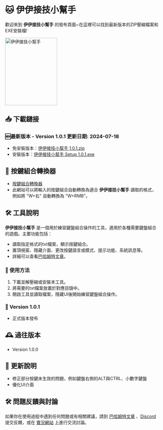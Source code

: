 #  🐱 伊伊接技小幫手

歡迎來到 **伊伊接技小幫手** 的發布頁面~在這裡可以找到最新版本的ZIP壓縮檔案和EXE安裝檔!

<img src="https://i.imgur.com/wqadvdp.png" alt="伊伊接技小幫手" width="170" height="221">

## 📥 下載鏈接

### 🆕最新版本 - Version 1.0.1 更新日期: 2024-07-18
- 免安裝版本：[伊伊接技小幫手 1.0.1.zip](https://drive.google.com/file/d/1MAYfJ3xONN_rsjJ7QViD_dxi2vySkFAo/view?usp=sharing)
- 安裝版本：[伊伊接技小幫手 Setup 1.0.1.exe](https://drive.google.com/file/d/15oTlQTT1jhxqcT8py8-92IWWj6u5DULP/view?usp=sharing)

## 🔄 按鍵組合轉換器
- [按鍵組合轉換器](https://rin2ec.github.io/ee-combo-helper-convert/)
- 此網站可以將輸入的按鍵組合自動轉換為適合 **伊伊接技小幫手** 讀取的格式，例如將 "W+右" 自動轉換為 "W+RMB"。

## 🛠 工具說明
**伊伊接技小幫手** 是一個用於練習鍵盤組合操作的工具，適用於各種需要鍵盤組合的遊戲。主要功能包括：
- 讀取指定格式的txt檔案，顯示按鍵組合。
- 置頂視窗、隱藏介面、更改按鍵語言或模式、提示功能、系統訊息等。
- 詳細可以查看[巴哈姆特文章](https://forum.gamer.com.tw/C.php?bsn=19017&snA=65245&tnum=1)。

### 🚀 使用方法
1. 下載並解壓縮或安裝本工具。
2. 將需要的txt檔案放置於對應目錄中。
3. 開啟工具並讀取檔案，隱藏UI後開始練習鍵盤組合操作。

### 📝 Version 1.0.1
- 正式版本發布

## 🕰 過往版本
- Version 1.0.0

## 📅 更新說明
- 修正部分按鍵未生效的問題，例如鍵盤右側的ALT與CTRL、小數字鍵盤
- 優化UI介面

## 🛠 問題反饋與討論
如果你在使用過程中遇到任何問題或有相關建議，請到 [巴哈姆特文章](https://forum.gamer.com.tw/C.php?bsn=19017&snA=65245&tnum=1) 、[Discord](https://discord.gg/UJfHxYBgfB) 提交反饋，或在 [實況網站](https://www.twitch.tv/shiyu2615) 上進行交流討論。
